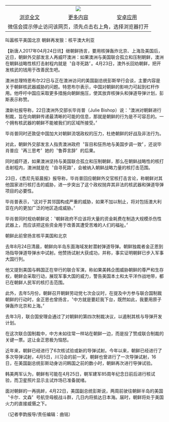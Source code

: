 

<table>
  <tr>
    <td align="center" colspan="3">
      <a href="https://github.com/ogate/ogate/blob/master/README.md"><img src="https://cloud.githubusercontent.com/assets/11880933/13434984/f430fae2-e012-11e5-814f-c2df1e82b247.jpg"/></a>
    </td>
  </tr>
  <tr>
    <td align="center">
      <a href="https://s3.ap-south-1.amazonaws.com/ogatem/oGate.htm?c818513&from=oNote">浏览全文</a>
    </td>
    <td align="center">
      <a href="https://s3.ap-south-1.amazonaws.com/ogatem/oGate.htm?from=oNote">更多内容</a>
    </td>
    <td align="center">
      <a href="https://raw.githubusercontent.com/ogate/up/master/ogate.apk">安卓应用</a>
    </td>
  </tr>
  <tr>
    <td align="center" colspan="3">
      微信会提示停止访问该网页，须先点击右上角，选择浏览器打开
    </td>
  </tr>
</table>    



叫嚣核平美国北京 朝鲜再发狠：核平澳大利亚








【新唐人2017年04月24日讯】继朝鲜扬言，要用核弹轰炸北京、上海及美国后，近日，朝鲜外交部发言人再威吓澳洲：如果澳洲与美国联合孤立和压制朝鲜，澳洲在朝鲜战略性核打击射程内就是〝自寻死路〞。4月23日，澳外长回劝朝鲜，把开发核武的钱用于改善民生吧。











澳洲总理特恩布尔22日与正在澳洲访问的美国副总统彭斯举行会谈，主要内容是关于朝鲜核武器威胁的问题。特恩布尔表示，中国对朝鲜的影响力可起到杠杆作用。他呼吁中国应采取更多措施向朝鲜施压，使其放弃核弹头和弹道导弹计划，彭斯表示称赞。



澳新社报导称，22日澳洲外交部长毕肖普（Julie Bishop）说：〝澳洲对朝鲜进行制裁，旨在向朝鲜传递最清晰的可能的信息，那就是朝鲜的行为是不可容忍的。一个拥有核武器的朝鲜不能被我们的区域所接受。〞



毕肖普同时还敦促中国加大对朝鲜流氓政权的压力，杜绝朝鲜的好战及非法行为。



对此，朝鲜外交部发言人指责澳洲政府〝盲目和狂热地与美国步调一致〞，还说毕肖普应〝再三思考〞她的〝鲁莽言辞〞的后果。



同时威吓道，如果澳洲坚持与美国联合孤立和压制朝鲜，那么在朝鲜战略性的核打击射程内，澳洲就是在〝自寻死路〞，会被纳入朝鲜战略力量的核打击范围。



23日，《悉尼先驱晨报》报导称，毕肖普回应朝鲜外交官核打击言论，称朝鲜对其他国家进行核打击的威胁，进一步突出了这个政权抛弃其非法的核武器和弹道导弹项目的必要性。



毕肖普表示，〝这对于其邻国构成严重的威胁，如果不加以制止，将对包括澳大利亚在内的更加广泛的地区造成威胁。〞



毕肖普同时规劝朝鲜说：〝朝鲜政府不应该将大量的资金耗费在制造大规模杀伤性武器上，而应该把这些资金用于改善其遭受苦难的人们的福祉。〞



朝鲜此前曾扬言核平美国和北京 





去年8月24日清晨，朝鲜向半岛东面海域发射潜射弹道导弹。朝鲜独裁者金正恩到场指导弹道导弹水中试射。他赞扬试射大获成功，并称，事实证明朝鲜已步入军事大国行列。



他又提到美国与韩国正在举行的联合军演，称如果美韩企图威胁朝鲜的尊严和生存权，朝鲜会采取行动，展现军事大国的威力，警告美国本土和太平洋作战地带，都已在朝鲜人民军的核打击范围。



此外，去年5月份，朝鲜召开朝鲜劳动党七次会议时，在提及中方参与联合国制裁朝鲜的行动时，金正恩也曾扬言，〝中方就是要赶我下台，既然如此，我要用原子弹轰炸北京和上海。〞



去年3月，联合国安理会通过了对朝鲜的第四次制裁决议，以遏制其核与导弹开发计划。

在这次联合国制裁中，中方未如往常一样站在朝鲜一边，而是投了赞成联合制裁的关键一票。这让金正恩极为恼怒。



近年来，朝鲜已经进行了6次核试验或新的导弹试射。今年以来，朝鲜已经进行了多次导弹试射，4月5日，川习会的前一天，朝鲜也曾进行了一次导弹试射，16日，在美国副总统彭斯动身访问韩国之前的数小时，朝鲜再次进行导弹试验。



韩美两军认为，朝鲜有可能在4月25日，朝军建军85周年纪念日前后进行核试验，而卫星照片显示主试炸场已准备就绪。



面对朝鲜的一再挑衅，4月22日，美国副总统彭斯说，两周前驶往朝鲜半岛的美国〝卡尔．文森〞号航空母舰战斗群，几日内将抵达日本海。届时，朝鲜将处于美国火力的直接威慑之下。



（记者李韵报导/责任编辑：曲铭）





